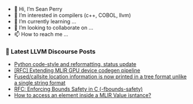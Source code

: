 - 👋 Hi, I’m Sean Perry
- 👀 I’m interested in compilers (c++, COBOL, llvm)
- 🌱 I’m currently learning ...
- 💞️ I’m looking to collaborate on ...
- 📫 How to reach me ...

<!---
s66perry/s66perry is a ✨ special ✨ repository because its `README.md` (this file) appears on your GitHub profile.
You can click the Preview link to take a look at your changes.
--->
### 📕 Latest LLVM Discourse Posts

<!-- DISCOURSE-LLVM:START -->
- [Python code-style and reformatting, status update](https://discourse.llvm.org/t/python-code-style-and-reformatting-status-update/70641#post_13)
- [[RFC] Extending MLIR GPU device codegen pipeline](https://discourse.llvm.org/t/rfc-extending-mlir-gpu-device-codegen-pipeline/70199#post_19)
- [Fused/callsite location information is now printed in a tree format unlike a single string format](https://discourse.llvm.org/t/fused-callsite-location-information-is-now-printed-in-a-tree-format-unlike-a-single-string-format/70821#post_7)
- [RFC: Enforcing Bounds Safety in C &lpar;-fbounds-safety&rpar;](https://discourse.llvm.org/t/rfc-enforcing-bounds-safety-in-c-fbounds-safety/70854?page=2#post_22)
- [How to access an element inside a MLIR Value isntance?](https://discourse.llvm.org/t/how-to-access-an-element-inside-a-mlir-value-isntance/70872#post_10)
<!-- DISCOURSE-LLVM:END -->

